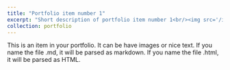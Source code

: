 ```yaml
---
title: "Portfolio item number 1"
excerpt: "Short description of portfolio item number 1<br/><img src='/images/portfolio/AirlineTrajectory.png'>"
collection: portfolio
---
```


This is an item in your portfolio. It can be have images or nice text. If you name the file .md, it will be parsed as markdown. If you name the file .html, it will be parsed as HTML. 
